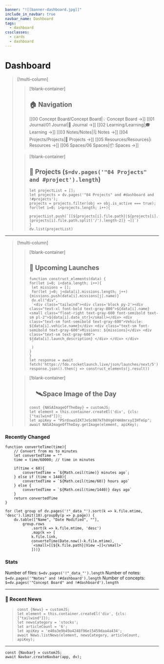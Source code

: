 ```yaml
---
banner: "![[banner-dashboard.jpg]]"
include_in_navbar: true
navbar_name: Dashboard
tags:
  - dashboard
cssclasses:
  - cards
  - dashboard
---
```


# Dashboard

>[!multi-column]
>>[!blank-container]
>>## 🏠  Navigation
>>[[00 Concept Board/Concept Board|💡  Concept Board →]]
>>[[01 Journal/01 Journal|📘 Journal →]]
>>[[02 Learning/Learning|🎓  Learning →]]
>>[[03 Notes/Notes|🗒️  Notes →]]
>>[[04 Projects/Projects|📐  Projects →]]
>>[[05 Resources/Resources|ℹ️  Resources →]]
>>[[06 Spaces/06 Spaces|📦  Spaces →]]
>
>>[!blank-container]
>>## 📐  Projects (`$=dv.pages('"04 Projects" and #project').length`)
>>```dataviewjs
>>let projectList = [];
>>let projects = dv.pages('"04 Projects" and #dashboard and !#projects');
>>projects = projects.filter(obj => obj.is_active === true);
>>for(let i=0; i<projects.length; i++){
>>	projectList.push(`[[${projects[i].file.path}|${projects[i].file.path.split('/')[projects[i].file.path.split('/').length-2]} →]]`)
>>}
>>dv.list(projectList)
>>```
---
>[!multi-column]
>>[!blank-container]
>>## 🚀 Upcoming Launches
>>```dataviewjs
>>function construct_elements(data) {
>>for(let i=0; i<data.length; i++){
>>	let missions = [];
>>	for(let j=0; j<data[i].missions.length; j++){missions.push(data[i].missions[j].name)}
>>	dv.el("div", 
>>	`<div class="tailwind"><div class='block py-2'><div class="text-xl font-bold text-gray-800">${data[i].name}<small class="float-right text-gray-600 font-semibold text-sm pl-2">${data[i].date_str}</small></div> <div class="text-sm font-semibold text-gray-600">Vehicle: ${data[i].vehicle.name}</div> <div class="text-sm font-semibold text-gray-600">Missions: ${missions}</div> <div class="text-sm text-gray-600"> ${data[i].launch_description} </div> </div> </div>
>>	`
>>	)
>>}
>>}
>>let response = await fetch('https://fdo.rocketlaunch.live/json/launches/next/5') 
>>response.json().then(j => construct_elements(j.result))
>>```
>
>>[!blank-container]
>>## &emsp;🛰️Space Image of the Day
>>```dataviewjs
>>const {NASAImageOfTheDay} = customJS;
>>let element = this.container.createEl('div', {cls: ["tailwind"]});
>>let apiKey = "PSrdswa5IKTJeSc007kTh8Vg6Y4A8mrxyIIHTeGp";
>>await NASAImageOfTheDay.getImage(element, apiKey);
>>```

### Recently Changed
```dataviewjs
function converteTime(time){
	// Convert from ms to minutes
	let convertedTime = ""
	time = time/60000; // time in minutes

	if(time < 60){
		convertedTime = `${Math.ceil(time)} minutes ago`;
	} else if (time < 1440){
		convertedTime = `${Math.ceil(time/60)} hours ago`
	} else {
		convertedTime = `${Math.ceil(time/1440)} days ago`
	}	
	return convertedTime
}

for (let group of dv.pages('!"_data_"').sort(k => k.file.mtime, 'desc').limit(10).groupBy(p => p.page)) {
	dv.table(["Name", "Date Modified", ""], 
		group.rows
			.sort(k => k.file.mtime, 'desc')
			.map(k => [
			k.file.link, 
			converteTime(Date.now()-k.file.mtime),
			`<small>[[${k.file.path}|View →]]</small>`
			]))}
```

### **Stats**
Number of files: `$=dv.pages('!"_data_"').length`
Number of notes: `$=dv.pages('"Notes" and !#dashboard').length`
Number of concepts: `$=dv.pages('"Concept Board" and !#dashboard').length`

---
### 📰 Recent News
>
> ```dataviewjs
> const {News} = customJS;
> let element = this.container.createEl('div', {cls: ["tailwind"]});
> let newsCategory = 'stocks';
> let articleCount = '6';
> let apiKey = 'e40a3e9b49a4248f96e15459daa4a434';
> await News.listNews(element, newsCategory, articleCount, apiKey);
>

 ---
 
 ```dataviewjs
 const {Navbar} = customJS;
 await Navbar.createNavbar(app, dv); 
 ```
 